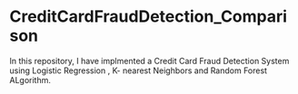 # CreditCardFraudDetection_Comparison

In this repository, I have implmented a Credit Card Fraud Detection System using Logistic Regression , K- nearest Neighbors and Random Forest ALgorithm.


